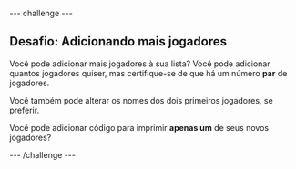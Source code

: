 \--- challenge \---

## Desafio: Adicionando mais jogadores

Você pode adicionar mais jogadores à sua lista? Você pode adicionar quantos jogadores quiser, mas certifique-se de que há um número **par** de jogadores.

Você também pode alterar os nomes dos dois primeiros jogadores, se preferir.

Você pode adicionar código para imprimir **apenas um** de seus novos jogadores?

\--- /challenge \---